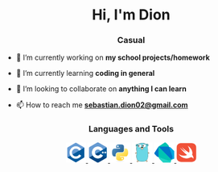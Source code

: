 <h1 align="center">Hi, I'm Dion</h1>
<h3 align="center">Casual</h3>

- 🔭 I’m currently working on **my school projects/homework**

- 🌱 I’m currently learning **coding in general**

- 👯 I’m looking to collaborate on **anything I can learn**

- 📫 How to reach me **sebastian.dion02@gmail.com**



<h3 align="middle">Languages and Tools</h3>
<p align="middle">
    <a href="https://www.cprogramming.com/" target="_blank" rel="noreferrer">
        <img src="https://raw.githubusercontent.com/devicons/devicon/master/icons/c/c-original.svg" alt="c" width="40" height="40"/>
    </a>
    <a href="https://www.w3schools.com/cpp/" target="_blank" rel="noreferrer">
        <img src="https://raw.githubusercontent.com/devicons/devicon/master/icons/cplusplus/cplusplus-original.svg" alt="cplusplus" width="40" height="40"/>
    </a>
    <a href="https://www.python.org" target="_blank" rel="noreferrer">
        <img src="https://raw.githubusercontent.com/devicons/devicon/master/icons/python/python-original.svg" alt="python" width="40" height="40"/>
    </a>
    <a href="https://golang.org/" target="_blank" rel="noreferrer">
        <img src="https://raw.githubusercontent.com/devicons/devicon/master/icons/go/go-original.svg" alt="go" width="40" height="40"/>
    </a>
    <a href="https://dart.dev" target="_blank" rel="noreferrer">
    <img src="https://raw.githubusercontent.com/devicons/devicon/master/icons/dart/dart-original.svg" alt="dart" width="40" height="40"/>
    </a>
    <a href="https://swift.org" target="_blank" rel="noreferrer">
    <img src="https://raw.githubusercontent.com/devicons/devicon/master/icons/swift/swift-original.svg" alt="swift" width="40" height="40"/>
    </a>
</p>


<!---
SebastianDion/SebastianDion is a ✨ special ✨ repository because its `README.md` (this file) appears on your GitHub profile.
You can click the Preview link to take a look at your changes.
--->
